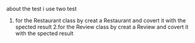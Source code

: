 about the test i use two test 

1. for the Restaurant class by creat a Restaurant and covert it with the spected result
2.for the Review class by creat a Review and covert it with the spected result
